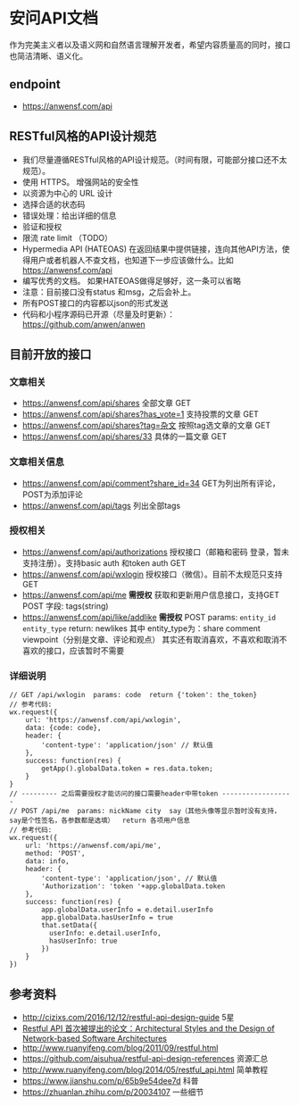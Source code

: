 安问API文档
========


作为完美主义者以及语义网和自然语言理解开发者，希望内容质量高的同时，接口也简洁清晰、语义化。

## endpoint
- <https://anwensf.com/api>

## RESTful风格的API设计规范
- 我们尽量遵循RESTful风格的API设计规范。（时间有限，可能部分接口还不太规范）。
- 使用 HTTPS。 增强网站的安全性
- 以资源为中心的 URL 设计
- 选择合适的状态码
- 错误处理：给出详细的信息
- 验证和授权
- 限流 rate limit （TODO）
-  Hypermedia API (HATEOAS)  在返回结果中提供链接，连向其他API方法，使得用户或者机器人不查文档，也知道下一步应该做什么。比如 <https://anwensf.com/api>
- 编写优秀的文档。 如果HATEOAS做得足够好，这一条可以省略
- 注意：目前接口没有status 和msg，之后会补上。
- 所有POST接口的内容都以json的形式发送
- 代码和小程序源码已开源（尽量及时更新）：<https://github.com/anwen/anwen>

## 目前开放的接口
### 文章相关
- <https://anwensf.com/api/shares> 全部文章 GET
- <https://anwensf.com/api/shares?has_vote=1> 支持投票的文章 GET
- <https://anwensf.com/api/shares?tag=杂文> 按照tag选文章的文章 GET
- <https://anwensf.com/api/shares/33> 具体的一篇文章 GET

### 文章相关信息
- <https://anwensf.com/api/comment?share_id=34> GET为列出所有评论，POST为添加评论
- <https://anwensf.com/api/tags> 列出全部tags

### 授权相关
- <https://anwensf.com/api/authorizations>  授权接口（邮箱和密码 登录，暂未支持注册）。支持basic auth 和token auth GET
- <https://anwensf.com/api/wxlogin>  授权接口（微信）。目前不太规范只支持 GET
- <https://anwensf.com/api/me>  **需授权**  获取和更新用户信息接口，支持GET  POST  字段: tags(string)
- <https://anwensf.com/api/like/addlike>  **需授权**  POST params: `entity_id entity_type` return: newlikes   其中 entity_type为：share comment viewpoint（分别是文章、评论和观点） 其实还有取消喜欢，不喜欢和取消不喜欢的接口，应该暂时不需要


### 详细说明

    // GET /api/wxlogin  params: code  return {'token': the_token}
    // 参考代码:
    wx.request({
        url: 'https://anwensf.com/api/wxlogin',
        data: {code: code},
        header: {
            'content-type': 'application/json' // 默认值
        },
        success: function(res) {
            getApp().globalData.token = res.data.token;
        }
    }
    // --------- 之后需要授权才能访问的接口需要header中带token ------------------
    // POST /api/me  params: nickName city  say（其他头像等显示暂时没有支持，say是个性签名，各参数都是选填）  return 各项用户信息
    // 参考代码:
    wx.request({
        url: 'https://anwensf.com/api/me',
        method: 'POST',
        data: info,
        header: {
            'content-type': 'application/json', // 默认值
            'Authorization': 'token '+app.globalData.token
        },
        success: function(res) {
            app.globalData.userInfo = e.detail.userInfo
            app.globalData.hasUserInfo = true
            that.setData({
              userInfo: e.detail.userInfo,
              hasUserInfo: true
            })
        }
    })


## 参考资料
- <http://cizixs.com/2016/12/12/restful-api-design-guide>  5星
- [Restful API 首次被提出的论文：Architectural Styles and the Design of Network-based Software Architectures](http://www.ics.uci.edu/~fielding/pubs/dissertation/top.htm)
- <http://www.ruanyifeng.com/blog/2011/09/restful.html>
- <https://github.com/aisuhua/restful-api-design-references> 资源汇总
- <http://www.ruanyifeng.com/blog/2014/05/restful_api.html> 简单教程
- <https://www.jianshu.com/p/65b9e54dee7d>  科普
- <https://zhuanlan.zhihu.com/p/20034107> 一些细节